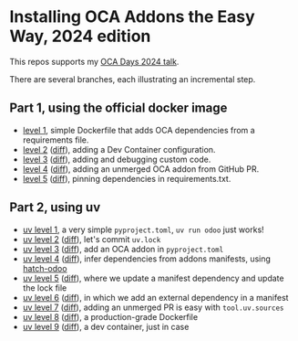# Installing OCA Addons the Easy Way, 2024 edition

This repos supports my [OCA Days 2024 talk](https://docs.google.com/presentation/d/e/2PACX-1vSfjuY0ahd9e0Xid6HE4Ly5mrVQKlDEj_FnjDhlyT3yu9A6C6YUaAZWVCKdIQGpf4f9XuhhjxO3DSZ1/pub?start=false&loop=false&delayms=3000).

There are several branches, each illustrating an incremental step.

## Part 1, using the official docker image

- [level 1](https://github.com/sbidoul/ocadays2024-odoo-project-demo/tree/level1), simple Dockerfile that adds OCA dependencies from a requirements file.
- [level
  2](https://github.com/sbidoul/ocadays2024-odoo-project-demo/tree/level2)
  ([diff](https://github.com/sbidoul/ocadays2024-odoo-project-demo/compare/level1...level2)),
  adding a Dev Container configuration.
- [level
  3](https://github.com/sbidoul/ocadays2024-odoo-project-demo/tree/level3)
  ([diff](https://github.com/sbidoul/ocadays2024-odoo-project-demo/compare/level2...level3)),
  adding and debugging custom code.
- [level
  4](https://github.com/sbidoul/ocadays2024-odoo-project-demo/tree/level4)
  ([diff](https://github.com/sbidoul/ocadays2024-odoo-project-demo/compare/level3...level4)),
  adding an unmerged OCA addon from GitHub PR.
- [level
  5](https://github.com/sbidoul/ocadays2024-odoo-project-demo/tree/level5)
  ([diff](https://github.com/sbidoul/ocadays2024-odoo-project-demo/compare/level4...level5)),
  pinning dependencies in requirements.txt.

## Part 2, using uv

- [uv level 1](https://github.com/sbidoul/ocadays2024-odoo-project-demo/tree/uv-level1), a very simple `pyproject.toml`, `uv run odoo` just works!
- [uv level 2](https://github.com/sbidoul/ocadays2024-odoo-project-demo/tree/uv-level2) ([diff](https://github.com/sbidoul/ocadays2024-odoo-project-demo/compare/uv-level1...uv-level2)), let's commit `uv.lock`
- [uv level 3](https://github.com/sbidoul/ocadays2024-odoo-project-demo/tree/uv-level3) ([diff](https://github.com/sbidoul/ocadays2024-odoo-project-demo/compare/uv-level2...uv-level3)), add an OCA addon in `pyproject.toml`
- [uv level 4](https://github.com/sbidoul/ocadays2024-odoo-project-demo/tree/uv-level4) ([diff](https://github.com/sbidoul/ocadays2024-odoo-project-demo/compare/uv-level3...uv-level4)), infer dependencies from addons manifests, using [hatch-odoo](https://github.com/acsone/hatch-odoo/)
- [uv level 5](https://github.com/sbidoul/ocadays2024-odoo-project-demo/tree/uv-level5) ([diff](https://github.com/sbidoul/ocadays2024-odoo-project-demo/compare/uv-level4...uv-level5)), where we update a manifest dependency and update the lock file
- [uv level 6](https://github.com/sbidoul/ocadays2024-odoo-project-demo/tree/uv-level6) ([diff](https://github.com/sbidoul/ocadays2024-odoo-project-demo/compare/uv-level5...uv-level6)), in which we add an external dependency in a manifest
- [uv level 7](https://github.com/sbidoul/ocadays2024-odoo-project-demo/tree/uv-level7) ([diff](https://github.com/sbidoul/ocadays2024-odoo-project-demo/compare/uv-level6...uv-level7)), adding an unmerged PR is easy with `tool.uv.sources`
- [uv level 8](https://github.com/sbidoul/ocadays2024-odoo-project-demo/tree/uv-level8) ([diff](https://github.com/sbidoul/ocadays2024-odoo-project-demo/compare/uv-level7...uv-level8)), a production-grade Dockerfile
- [uv level 9](https://github.com/sbidoul/ocadays2024-odoo-project-demo/tree/uv-level9) ([diff](https://github.com/sbidoul/ocadays2024-odoo-project-demo/compare/uv-level8...uv-level9)), a dev container, just in case
